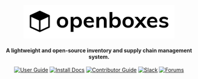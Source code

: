 <div align="center">
  <a href="https://www.openboxes.com">
    <img src="/assets/logo-full-rounded.png" alt="OpenBoxes logo">
  </a>
  <h4>A lightweight and open-source inventory and supply chain management system.</h4>

  [![User Guide](https://img.shields.io/badge/user%20guide-blue?style=for-the-badge&logo=helpscout&logoColor=white)](https://help.openboxes.com/)
  [![Install Docs](https://img.shields.io/badge/install%20docs-limegreen?style=for-the-badge&logo=materialformkdocs&logoColor=white)](https://docs.openboxes.com/en/latest/)
  [![Contributor Guide](https://img.shields.io/badge/contributor%20guide-grey?style=for-the-badge&logo=gitbook&logoColor=white)](https://openboxes.gitbook.io/contributor-guide/)
  [![Slack](https://img.shields.io/badge/Slack-4A154B?style=for-the-badge&logo=slack&logoColor=white)](http://slack-signup.openboxes.com/)
  [![Forums](https://img.shields.io/badge/support%20forums-orange?style=for-the-badge&logo=discourse&logoColor=white)](https://community.openboxes.com/)
</div>